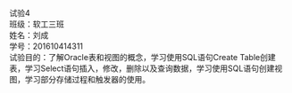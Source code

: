 试验4  
班级：软工三班  
姓名：刘成  
学号：201610414311  
试验目的：了解Oracle表和视图的概念，学习使用SQL语句Create Table创建表，学习Select语句插入，修改，删除以及查询数据，学习使用SQL语句创建视图，学习部分存储过程和触发器的使用。  
